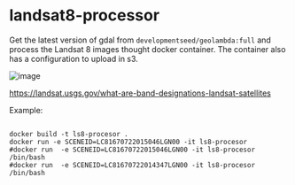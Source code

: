 # landsat8-processor

Get the latest version of gdal  from `developmentseed/geolambda:full` and process the Landsat 8 images thought docker container. The container also has a configuration to upload in s3.

![image](https://user-images.githubusercontent.com/1152236/38962328-560ab012-4332-11e8-965a-fdfe6fab5c44.png)

https://landsat.usgs.gov/what-are-band-designations-landsat-satellites

Example:


```

docker build -t ls8-procesor .
docker run -e SCENEID=LC81670722015046LGN00 -it ls8-procesor
#docker run  -e SCENEID=LC81670722015046LGN00 -it ls8-procesor /bin/bash
#docker run  -e SCENEID=LC81670722014347LGN00 -it ls8-procesor /bin/bash


```